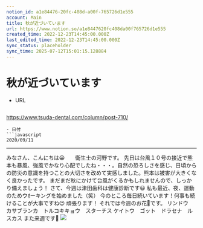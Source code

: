 ```yaml
---
notion_id: a1e84476-20fc-408d-a00f-765726d1e555
account: Main
title: 秋が近づいています
url: https://www.notion.so/a1e8447620fc408da00f765726d1e555
created_time: 2022-12-23T14:45:00.000Z
last_edited_time: 2022-12-23T14:45:00.000Z
sync_status: placeholder
sync_time: 2025-07-12T15:01:15.128884
---
```

# 秋が近づいています

- URL
  ```javascript
https://www.tsuda-dental.com/column/post-710/
  ```
- 日付
  ```javascript
2020/09/11
  ```
---
みなさん、こんにちは😀　　衛生士の河野です。
先日は台風１０号の接近で熊本も暴風、強風でかなり心配でしたね・・・。自然の恐ろしさを感じ、日頃からの防災の意識を持つことの大切さを改めて実感しました。熊本は被害が大きくなく良かったです。
まだまだ秋にかけて台風がくるかもしれませんので、しっかり備えましょう！
さて、今週は津田歯科は健康診断です😃
私も最近、夜、運動のためウｵーキングを始めました（笑）
今のところ毎日続いています！何事も続けることが大事ですね😉
頑張ります！
それでは今週のお花🌷です。
リンドウ　カサブランカ　トルコキキョウ　スターチス
ケイトウ　ゴット　ドラセナ　ルスカス
また来週です🌺
![](https://www.tsuda-dental.com/column/_data/contribute/images/710_1_18.jpg)